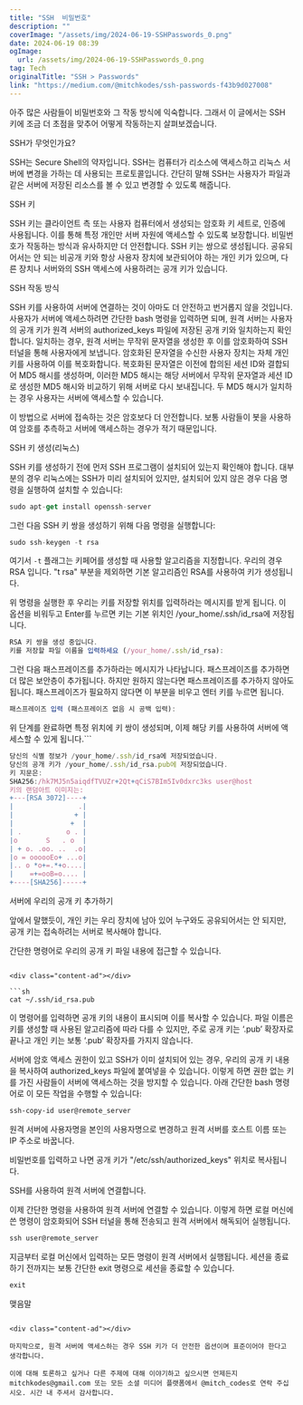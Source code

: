 ```yaml
---
title: "SSH  비밀번호"
description: ""
coverImage: "/assets/img/2024-06-19-SSHPasswords_0.png"
date: 2024-06-19 08:39
ogImage: 
  url: /assets/img/2024-06-19-SSHPasswords_0.png
tag: Tech
originalTitle: "SSH > Passwords"
link: "https://medium.com/@mitchkodes/ssh-passwords-f43b9d027008"
---
```



아주 많은 사람들이 비밀번호와 그 작동 방식에 익숙합니다. 그래서 이 글에서는 SSH 키에 조금 더 초점을 맞추어 어떻게 작동하는지 살펴보겠습니다.

SSH가 무엇인가요?

SSH는 Secure Shell의 약자입니다. SSH는 컴퓨터가 리소스에 액세스하고 리눅스 서버에 변경을 가하는 데 사용되는 프로토콜입니다. 간단히 말해 SSH는 사용자가 파일과 같은 서버에 저장된 리소스를 볼 수 있고 변경할 수 있도록 해줍니다.

<div class="content-ad"></div>

SSH 키

SSH 키는 클라이언트 측 또는 사용자 컴퓨터에서 생성되는 암호화 키 세트로, 인증에 사용됩니다. 이를 통해 특정 개인만 서버 자원에 액세스할 수 있도록 보장합니다. 비밀번호가 작동하는 방식과 유사하지만 더 안전합니다. SSH 키는 쌍으로 생성됩니다. 공유되어서는 안 되는 비공개 키와 항상 사용자 장치에 보관되어야 하는 개인 키가 있으며, 다른 장치나 서버와의 SSH 액세스에 사용하려는 공개 키가 있습니다.

SSH 작동 방식

SSH 키를 사용하여 서버에 연결하는 것이 아마도 더 안전하고 번거롭지 않을 것입니다. 사용자가 서버에 액세스하려면 간단한 bash 명령을 입력하면 되며, 원격 서버는 사용자의 공개 키가 원격 서버의 authorized_keys 파일에 저장된 공개 키와 일치하는지 확인합니다. 일치하는 경우, 원격 서버는 무작위 문자열을 생성한 후 이를 암호화하여 SSH 터널을 통해 사용자에게 보냅니다. 암호화된 문자열을 수신한 사용자 장치는 자체 개인 키를 사용하여 이를 복호화합니다. 복호화된 문자열은 이전에 합의된 세션 ID와 결합되어 MD5 해시를 생성하며, 이러한 MD5 해시는 해당 서버에서 무작위 문자열과 세션 ID로 생성한 MD5 해시와 비교하기 위해 서버로 다시 보내집니다. 두 MD5 해시가 일치하는 경우 사용자는 서버에 액세스할 수 있습니다.

<div class="content-ad"></div>

이 방법으로 서버에 접속하는 것은 암호보다 더 안전합니다. 보통 사람들이 봇을 사용하여 암호를 추측하고 서버에 액세스하는 경우가 적기 때문입니다.

SSH 키 생성(리눅스)

SSH 키를 생성하기 전에 먼저 SSH 프로그램이 설치되어 있는지 확인해야 합니다. 대부분의 경우 리눅스에는 SSH가 미리 설치되어 있지만, 설치되어 있지 않은 경우 다음 명령을 실행하여 설치할 수 있습니다:

```js
sudo apt-get install openssh-server
```

<div class="content-ad"></div>

그런 다음 SSH 키 쌍을 생성하기 위해 다음 명령을 실행합니다:

```js
sudo ssh-keygen -t rsa
```

여기서 `-t` 플래그는 키페어를 생성할 때 사용할 알고리즘을 지정합니다. 우리의 경우 RSA 입니다. "t rsa" 부분을 제외하면 기본 알고리즘인 RSA를 사용하여 키가 생성됩니다.

위 명령을 실행한 후 우리는 키를 저장할 위치를 입력하라는 메시지를 받게 됩니다. 이 옵션을 비워두고 Enter를 누르면 키는 기본 위치인 /your_home/.ssh/id_rsa에 저장됩니다.

<div class="content-ad"></div>

```js
RSA 키 쌍을 생성 중입니다.
키를 저장할 파일 이름을 입력하세요 (/your_home/.ssh/id_rsa):
```

그런 다음 패스프레이즈를 추가하라는 메시지가 나타납니다. 패스프레이즈를 추가하면 더 많은 보안층이 추가됩니다. 하지만 원하지 않는다면 패스프레이즈를 추가하지 않아도 됩니다. 패스프레이즈가 필요하지 않다면 이 부분을 비우고 엔터 키를 누르면 됩니다.

```js
패스프레이즈 입력 (패스프레이즈 없음 시 공백 입력):
```

위 단계를 완료하면 특정 위치에 키 쌍이 생성되며, 이제 해당 키를 사용하여 서버에 액세스할 수 있게 됩니다.```

<div class="content-ad"></div>

```js
당신의 식별 정보가 /your_home/.ssh/id_rsa에 저장되었습니다.
당신의 공개 키가 /your_home/.ssh/id_rsa.pub에 저장되었습니다.
키 지문은:
SHA256:/hk7MJ5n5aiqdfTVUZr+2Qt+qCiS7BIm5Iv0dxrc3ks user@host
키의 랜덤아트 이미지는:
+---[RSA 3072]----+
|                .|
|               + |
|              +  |
| .           o . |
|o       S   . o  |
| + o. .oo. ..  .o|
|o = oooooEo+ ...o|
|.. o *o+=.*+o....|
|    =+=ooB=o.... |
+----[SHA256]-----+
```

서버에 우리의 공개 키 추가하기

앞에서 말했듯이, 개인 키는 우리 장치에 남아 있어 누구와도 공유되어서는 안 되지만, 공개 키는 접속하려는 서버로 복사해야 합니다.

간단한 명령어로 우리의 공개 키 파일 내용에 접근할 수 있습니다.
```

<div class="content-ad"></div>

```sh
cat ~/.ssh/id_rsa.pub
```

이 명령어를 입력하면 공개 키의 내용이 표시되며 이를 복사할 수 있습니다. 파일 이름은 키를 생성할 때 사용된 알고리즘에 따라 다를 수 있지만, 주로 공개 키는 ‘.pub’ 확장자로 끝나고 개인 키는 보통 ‘.pub’ 확장자를 가지지 않습니다.

서버에 암호 액세스 권한이 있고 SSH가 이미 설치되어 있는 경우, 우리의 공개 키 내용을 복사하여 authorized_keys 파일에 붙여넣을 수 있습니다. 이렇게 하면 권한 없는 키를 가진 사람들이 서버에 액세스하는 것을 방지할 수 있습니다. 아래 간단한 bash 명령어로 이 모든 작업을 수행할 수 있습니다:

```sh
ssh-copy-id user@remote_server
```  

<div class="content-ad"></div>

원격 서버에 사용자명을 본인의 사용자명으로 변경하고 원격 서버를 호스트 이름 또는 IP 주소로 바꿉니다.

비밀번호를 입력하고 나면 공개 키가 "/etc/ssh/authorized_keys" 위치로 복사됩니다.

SSH를 사용하여 원격 서버에 연결합니다.

이제 간단한 명령을 사용하여 원격 서버에 연결할 수 있습니다. 이렇게 하면 로컬 머신에 쓴 명령이 암호화되어 SSH 터널을 통해 전송되고 원격 서버에서 해독되어 실행됩니다.

<div class="content-ad"></div>

```js
ssh user@remote_server
```

지금부터 로컬 머신에서 입력하는 모든 명령이 원격 서버에서 실행됩니다. 세션을 종료하기 전까지는 보통 간단한 exit 명령으로 세션을 종료할 수 있습니다.

```js
exit
```

맺음말
```  

<div class="content-ad"></div>

마지막으로, 원격 서버에 액세스하는 경우 SSH 키가 더 안전한 옵션이며 표준이어야 한다고 생각합니다.

이에 대해 토론하고 싶거나 다른 주제에 대해 이야기하고 싶으시면 언제든지 mitchkodes@gmail.com 또는 모든 소셜 미디어 플랫폼에서 @mitch_codes로 연락 주십시오. 시간 내 주셔서 감사합니다.